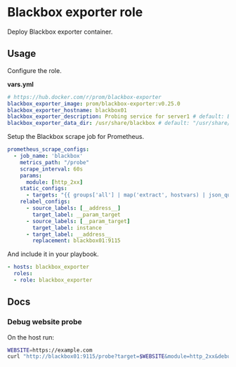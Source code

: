 # Blackbox exporter role

Deploy Blackbox exporter container.

## Usage

Configure the role.

**vars.yml**

```yml
# https://hub.docker.com/r/prom/blackbox-exporter
blackbox_exporter_image: prom/blackbox-exporter:v0.25.0
blackbox_exporter_hostname: blackbox01
blackbox_exporter_description: Probing service for server1 # default: Blackbox exporter
blackbox_exporter_data_dir: /usr/share/blackbox # default: "/usr/share/{{ blackbox_exporter_hostname }}"
```

Setup the Blackbox scrape job for Prometheus.

```yml
prometheus_scrape_configs:
  - job_name: 'blackbox'
    metrics_path: "/probe"
    scrape_interval: 60s
    params:
      module: [http_2xx]
    static_configs:
      - targets: "{{ groups['all'] | map('extract', hostvars) | json_query('[*].nginx_proxies[*].src_hostname') | flatten | map('regex_replace', '^(.*)$', 'https://\\1') }}"
    relabel_configs:
      - source_labels: [__address__]
        target_label: __param_target
      - source_labels: [__param_target]
        target_label: instance
      - target_label: __address__
        replacement: blackbox01:9115
```

And include it in your playbook.

```yml
- hosts: blackbox_exporter
  roles:
  - role: blackbox_exporter
```

## Docs

### Debug website probe

On the host run:

```bash
WEBSITE=https://example.com
curl "http://blackbox01:9115/probe?target=$WEBSITE&module=http_2xx&debug=true"
```

